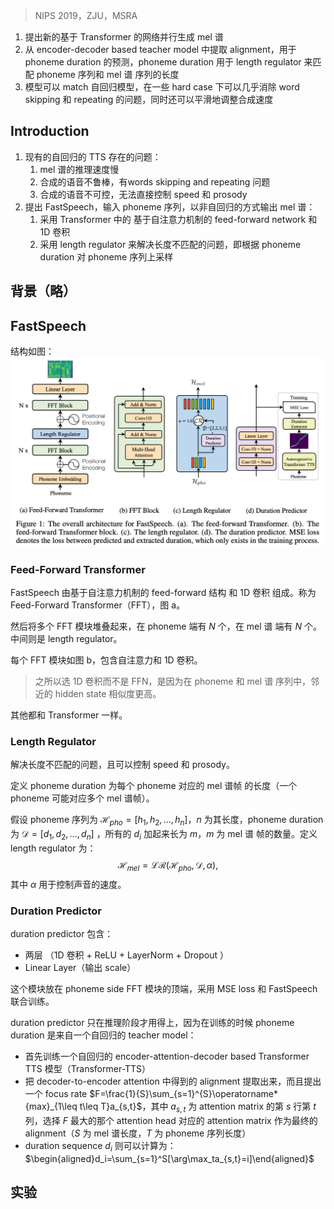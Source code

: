 > NIPS 2019，ZJU，MSRA

1. 提出新的基于 Transformer 的网络并行生成 mel 谱
2. 从 encoder-decoder based teacher model 中提取 alignment，用于 phoneme duration 的预测，phoneme duration 用于 length regulator 来匹配 phoneme 序列和 mel 谱 序列的长度
3. 模型可以 match 自回归模型，在一些 hard case 下可以几乎消除 word skipping 和 repeating 的问题，同时还可以平滑地调整合成速度

## Introduction

1. 现有的自回归的 TTS 存在的问题：
	1. mel 谱的推理速度慢
	2. 合成的语音不鲁棒，有words skipping and repeating 问题
	3. 合成的语音不可控，无法直接控制 speed 和 prosody
2. 提出 FastSpeech，输入 phoneme 序列，以非自回归的方式输出 mel 谱：
	1. 采用 Transformer 中的 基于自注意力机制的 feed-forward network 和 1D 卷积
	2. 采用 length regulator 来解决长度不匹配的问题，即根据  phoneme duration 对 phoneme 序列上采样

## 背景（略）

## FastSpeech

结构如图：
![](image/Pasted%20image%2020230917120730.png)

### Feed-Forward Transformer

FastSpeech 由基于自注意力机制的 feed-forward 结构 和 1D 卷积 组成。称为 Feed-Forward Transformer（FFT），图 a。

然后将多个 FFT 模块堆叠起来，在 phoneme 端有 $N$ 个，在 mel 谱 端有 $N$ 个。中间则是 length regulator。

每个 FFT 模块如图 b，包含自注意力和 1D 卷积。
> 之所以选 1D 卷积而不是 FFN，是因为在 phoneme 和 mel 谱 序列中，邻近的 hidden state 相似度更高。

其他都和 Transformer 一样。

### Length Regulator

解决长度不匹配的问题，且可以控制 speed 和 prosody。

定义  phoneme duration 为每个 phoneme 对应的 mel 谱帧 的长度（一个 phoneme 可能对应多个 mel 谱帧）。

假设 phoneme 序列为 $\mathcal{H}_{pho}=[h_1,h_2,...,h_n]$，$n$ 为其长度，phoneme duration 为 $\mathcal{D}=[d_{1},d_{2},\dots,d_{n}]$ ，所有的 $d_i$ 加起来长为 $m$，$m$ 为 mel 谱 帧的数量。定义 length regulator 为：
 $$\mathcal{H}_{mel}=\mathcal{LR}(\mathcal{H}_{pho},\mathcal{D},\alpha),$$
 其中 $\alpha$ 用于控制声音的速度。

### Duration Predictor

duration predictor 包含：
+ 两层 （1D 卷积 + ReLU + LayerNorm + Dropout ）
+ Linear Layer（输出 scale）

这个模块放在 phoneme side FFT 模块的顶端，采用 MSE loss 和 FastSpeech 联合训练。

duration predictor 只在推理阶段才用得上，因为在训练的时候 phoneme duration 是来自一个自回归的 teacher model：
+ 首先训练一个自回归的 encoder-attention-decoder based Transformer TTS 模型（Transformer-TTS）
+ 把 decoder-to-encoder attention 中得到的 alignment 提取出来，而且提出一个 focus rate $F=\frac{1}{S}\sum_{s=1}^{S}\operatorname*{max}_{1\leq t\leq T}a_{s,t}$，其中 $a_{s,t}$ 为 attention matrix 的第 $s$ 行第 $t$ 列，选择 $F$ 最大的那个 attention head 对应的 attention matrix 作为最终的 alignment（$S$ 为 mel 谱长度，$T$ 为 phoneme 序列长度）
+ duration sequence $d_i$ 则可以计算为：$\begin{aligned}d_i=\sum_{s=1}^S[\arg\max_ta_{s,t}=i]\end{aligned}$

## 实验

